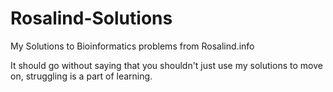 # Rosalind-Solutions
My Solutions to Bioinformatics problems from Rosalind.info

It should go without saying that you shouldn't just use my solutions to move on, struggling is a part of learning. 
